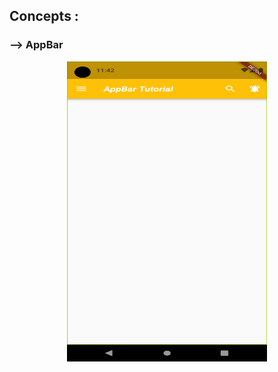 ## Concepts :
### --> AppBar
<p align="center">
<img src="ss1.png"   width="320" height="480" title="hover text">
</p>
